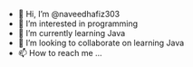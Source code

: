 - 👋 Hi, I’m @naveedhafiz303
- 👀 I’m interested in programming
- 🌱 I’m currently learning Java
- 💞️ I’m looking to collaborate on learning Java
- 📫 How to reach me ...

<!---
naveedhafiz303/naveedhafiz303 is a ✨ special ✨ repository because its `README.md` (this file) appears on your GitHub profile.
You can click the Preview link to take a look at your changes.
--->
